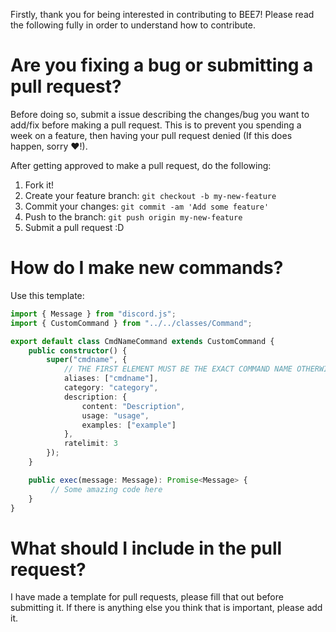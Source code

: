 Firstly, thank you for being interested in contributing to BEE7! Please read the following fully in order to understand how to contribute.

# Are you fixing a bug or submitting a pull request?

Before doing so, submit a issue describing the changes/bug you want to add/fix before making a pull request. This is to prevent you spending a week on a feature, then having your pull request denied (If this does happen, sorry ♥!).

After getting approved to make a pull request, do the following:

1. Fork it!
2. Create your feature branch: `git checkout -b my-new-feature`
3. Commit your changes: `git commit -am 'Add some feature'`
4. Push to the branch: `git push origin my-new-feature`
5. Submit a pull request :D

# How do I make new commands?
Use this template:
```ts
import { Message } from "discord.js";
import { CustomCommand } from "../../classes/Command";

export default class CmdNameCommand extends CustomCommand {
    public constructor() {
        super("cmdname", {
            // THE FIRST ELEMENT MUST BE THE EXACT COMMAND NAME OTHERWISE IT WILL BREAK
            aliases: ["cmdname"],
            category: "category",
            description: {
                content: "Description",
                usage: "usage",
                examples: ["example"]
            },
            ratelimit: 3
        });
    }

    public exec(message: Message): Promise<Message> {
         // Some amazing code here
    }
}
```

# What should I include in the pull request?

I have made a template for pull requests, please fill that out before submitting it. If there is anything else you think that is important, please add it.
